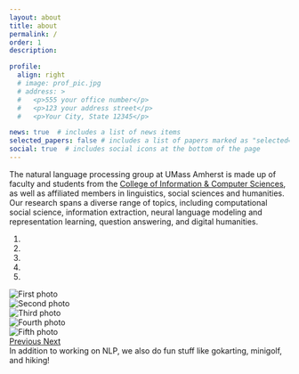 ```yaml
---
layout: about
title: about
permalink: /
order: 1
description:

profile:
  align: right
  # image: prof_pic.jpg
  # address: >
  #   <p>555 your office number</p>
  #   <p>123 your address street</p>
  #   <p>Your City, State 12345</p>

news: true  # includes a list of news items
selected_papers: false # includes a list of papers marked as "selected={true}"
social: true  # includes social icons at the bottom of the page
---
```


The natural language processing group at UMass Amherst is made up of faculty and students from the <a href="https://www.cics.umass.edu/">College of Information & Computer Sciences</a>, as well as affiliated members in linguistics, social sciences and humanities. Our research spans a diverse range of topics, including computational social science, information extraction, neural language modeling and representation learning, question answering, and digital humanities. 

<!-- <div class="row mt-3">
  <div class="col-sm mt-3 mt-md-0">
    <img class="img-fluid rounded z-depth-1" src="{{ site.baseurl }}/assets/img/cics_social_2022.jpg" data-zoomable="">
  </div>
  <div class="col-sm mt-3 mt-md-0">
      <img class="img-fluid rounded z-depth-1" src="{{ site.baseurl }}/assets/img/hike_2021.jpg" data-zoomable="">
  </div>
</div>

<div class="row mt-3">
    <div class="col-sm mt-3 mt-md-0">
        <img class="img-fluid rounded z-depth-1" src="{{ site.baseurl }}/assets/img/gokart.JPG" data-zoomable>
    </div>
    <div class="col-sm mt-3 mt-md-0">
        <img class="img-fluid rounded z-depth-1" src="{{ site.baseurl }}/assets/img/arcade.JPG" data-zoomable>
    </div>
</div> -->

<div id="carouselExampleIndicators" class="carousel slide" data-ride="carousel">
  <ol class="carousel-indicators">
    <li data-target="#carouselExampleIndicators" data-slide-to="0" class="active"></li>
    <li data-target="#carouselExampleIndicators" data-slide-to="1"></li>
    <li data-target="#carouselExampleIndicators" data-slide-to="2"></li>
    <li data-target="#carouselExampleIndicators" data-slide-to="3"></li>
    <li data-target="#carouselExampleIndicators" data-slide-to="4"></li>
  </ol>
  <div class="carousel-inner">
    <div class="carousel-item active">
      <img class="d-block w-100" src="{{ site.baseurl }}/assets/img/lab_social_may_2023.jpg" alt="First photo">
    </div>
    <div class="carousel-item">
      <img class="d-block w-100" src="{{ site.baseurl }}/assets/img/cics_social_2022.jpg" alt="Second photo">
    </div>
    <div class="carousel-item">
      <img class="d-block w-100" src="{{ site.baseurl }}/assets/img/hike_2021.jpg" alt="Third photo">
    </div>
    <div class="carousel-item">
      <img class="d-block w-100" src="{{ site.baseurl }}/assets/img/gokart.JPG" alt="Fourth photo">
    </div>
    <div class="carousel-item">
      <img class="d-block w-100" src="{{ site.baseurl }}/assets/img/arcade.JPG" alt="Fifth photo">
    </div>
  </div>
  <a class="carousel-control-prev" href="#carouselExampleIndicators" role="button" data-slide="prev">
    <span class="carousel-control-prev-icon" aria-hidden="true" style="width: 70px; height: 70px"></span>
    <span class="sr-only">Previous</span>
  </a>
  <a class="carousel-control-next" href="#carouselExampleIndicators" role="button" data-slide="next">
    <span class="carousel-control-next-icon" aria-hidden="true" style="width: 70px; height: 70px"></span>
    <span class="sr-only">Next</span>
  </a>
</div>

<div class="caption">
    In addition to working on NLP, we also do fun stuff like gokarting, minigolf, and hiking!
</div>

